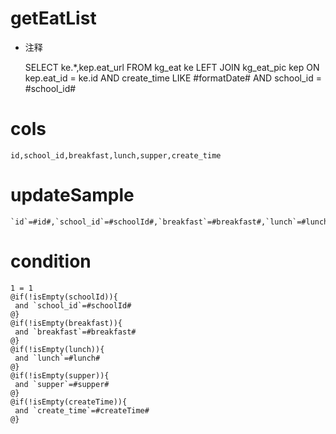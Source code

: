 getEatList
===
* 注释

    SELECT ke.*,kep.eat_url FROM kg_eat ke LEFT JOIN kg_eat_pic kep ON kep.eat_id = ke.id AND  create_time LIKE #formatDate# AND school_id =  #school_id#  

cols
===

	id,school_id,breakfast,lunch,supper,create_time

updateSample
===

	`id`=#id#,`school_id`=#schoolId#,`breakfast`=#breakfast#,`lunch`=#lunch#,`supper`=#supper#,`create_time`=#createTime#

condition
===

	1 = 1
	@if(!isEmpty(schoolId)){
	 and `school_id`=#schoolId#
	@}
	@if(!isEmpty(breakfast)){
	 and `breakfast`=#breakfast#
	@}
	@if(!isEmpty(lunch)){
	 and `lunch`=#lunch#
	@}
	@if(!isEmpty(supper)){
	 and `supper`=#supper#
	@}
	@if(!isEmpty(createTime)){
	 and `create_time`=#createTime#
	@}
